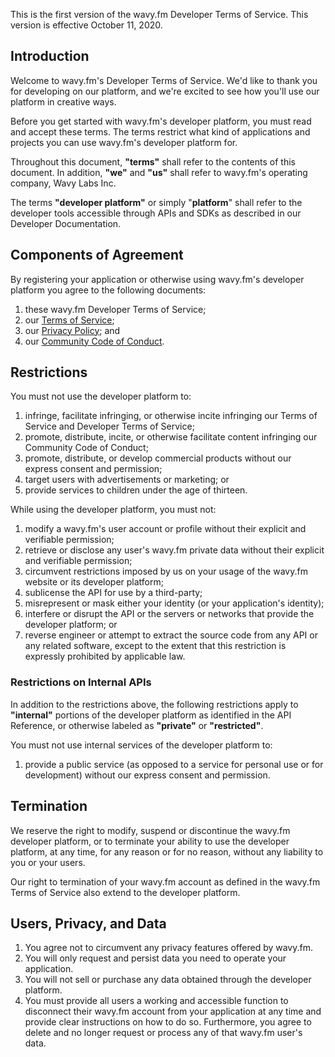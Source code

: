 This is the first version of the wavy.fm Developer Terms of Service. This version is effective October 11, 2020.

## Introduction

Welcome to wavy.fm's Developer Terms of Service. We'd like to thank you for developing on our platform, and we're
excited to see how you'll use our platform in creative ways.

Before you get started with wavy.fm's developer platform, you must read and accept these terms. The terms restrict
what kind of applications and projects you can use wavy.fm's developer platform for.

Throughout this document, **"terms"** shall refer to the contents of this document. In addition, **"we"** and **"us"**
shall refer to wavy.fm's operating company, Wavy Labs Inc.

The terms **"developer platform"** or simply "**platform**" shall refer to the developer tools accessible through
APIs and SDKs as described in our Developer Documentation.

## Components of Agreement

By registering your application or otherwise using wavy.fm's developer platform you agree to the following documents:

1. these wavy.fm Developer Terms of Service;
2. our [Terms of Service](https://wavy.fm/terms);
3. our [Privacy Policy](https://wavy.fm/privacy); and
4. our [Community Code of Conduct](https://wavy.fm/about/code-of-conduct).

## Restrictions

You must not use the developer platform to:

1. infringe, facilitate infringing, or otherwise incite infringing our Terms of Service and Developer Terms of Service;
2. promote, distribute, incite, or otherwise facilitate content infringing our Community Code of Conduct;
3. promote, distribute, or develop commercial products without our express consent and permission;
4. target users with advertisements or marketing; or
5. provide services to children under the age of thirteen.

While using the developer platform, you must not:

1. modify a wavy.fm's user account or profile without their explicit and verifiable permission;
2. retrieve or disclose any user's wavy.fm private data without their explicit and verifiable permission;
3. circumvent restrictions imposed by us on your usage of the wavy.fm website or its developer platform;
4. sublicense the API for use by a third-party;
5. misrepresent or mask either your identity (or your application's identity);
6. interfere or disrupt the API or the servers or networks that provide the developer platform; or
7. reverse engineer or attempt to extract the source code from any API or any related software,
   except to the extent that this restriction is expressly prohibited by applicable law.

### Restrictions on Internal APIs

In addition to the restrictions above, the following restrictions apply to **"internal"** portions of the
developer platform as identified in the API Reference, or otherwise labeled as **"private"** or **"restricted"**.

You must not use internal services of the developer platform to:

1. provide a public service (as opposed to a service for personal use or for development)
   without our express consent and permission.

## Termination

We reserve the right to modify, suspend or discontinue the wavy.fm developer platform,
or to terminate your ability to use the developer platform, at any time, for any reason or for no reason,
without any liability to you or your users.

Our right to termination of your wavy.fm account as defined in the wavy.fm Terms of Service also extend to the
developer platform.

## Users, Privacy, and Data

1. You agree not to circumvent any privacy features offered by wavy.fm.
2. You will only request and persist data you need to operate your application.
3. You will not sell or purchase any data obtained through the developer platform.
4. You must provide all users a working and accessible function to disconnect their wavy.fm account from your
   application at any time and provide clear instructions on how to do so. Furthermore, you agree to delete and no
   longer request or process any of that wavy.fm user's data.
